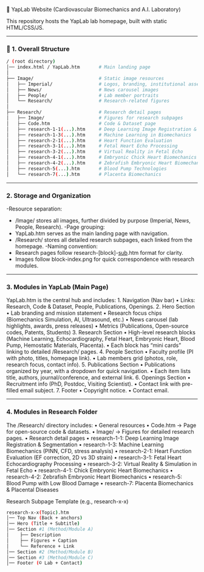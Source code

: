 🧪 YapLab Website (Cardiovascular Biomechanics and A.I. Laboratory)

This repository hosts the YapLab lab homepage, built with static HTML/CSS/JS.

---

### 📂 1. Overall Structure
```bash
/ (root directory)
│── index.html / YapLab.htm       # Main landing page
│
├── Image/                        # Static image resources
│   ├── Imperial/                 # Logos, branding, institutional assets
│   ├── News/                     # News carousel images
│   ├── People/                   # Lab member portraits
│   └── Research/                 # Research-related figures
│
├── Research/                     # Research detail pages
│   ├── Image/                    # Figures for research subpages
│   ├── Code.htm                  # Code & Dataset page
│   ├── research-1-1(...).htm     # Deep Learning Image Registration & Segmentation
│   ├── research-1-3(...).htm     # Machine Learning in Biomechanics
│   ├── research-2-1(...).htm     # Heart Function Evaluation
│   ├── research-3-1(...).htm     # Fetal Heart Echo Processing
│   ├── research-3-2(...).htm     # Virtual Reality in Fetal Echo
│   ├── research-4-1(...).htm     # Embryonic Chick Heart Biomechanics
│   ├── research-4-2(...).htm     # Zebrafish Embryonic Heart Biomechanics
│   ├── research-5(...).htm       # Blood Pump Technologies
│   └── research-7(...).htm       # Placenta Biomechanics
```
---

### 2. Storage and Organization
-Resource separation:
-	/Image/ stores all images, further divided by purpose (Imperial, News, People, Research).
-Page grouping:
-	YapLab.htm serves as the main landing page with navigation.
-	/Research/ stores all detailed research subpages, each linked from the homepage.
-Naming convention:
-	Research pages follow research-[block]-[sub](Topic).htm format for clarity.
-	Images follow block-index.png for quick correspondence with research modules.

---

### 3. Modules in YapLab (Main Page)

YapLab.htm is the central hub and includes:
	1.	Navigation (Nav bar)
	•	Links: Research, Code & Dataset, People, Publications, Openings.
	2.	Hero Section
	•	Lab branding and mission statement
	•	Research focus chips (Biomechanics Simulation, AI, Ultrasound, etc.)
	•	News carousel (lab highlights, awards, press releases)
	•	Metrics (Publications, Open-source codes, Patents, Students)
	3.	Research Section
	•	High-level research blocks (Machine Learning, Echocardiography, Fetal Heart, Embryonic Heart, Blood Pump, Hemostatic Materials, Placenta).
	•	Each block has “mini cards” linking to detailed /Research/ pages.
	4.	People Section
	•	Faculty profile (PI with photo, titles, homepage link).
	•	Lab members grid (photos, role, research focus, contact info).
	5.	Publications Section
	•	Publications organized by year, with a dropdown for quick navigation.
	•	Each item lists title, authors, journal/conference, and external link.
	6.	Openings Section
	•	Recruitment info (PhD, Postdoc, Visiting Scientist).
	•	Contact link with pre-filled email subject.
	7.	Footer
	•	Copyright notice.
	•	Contact email.

---

### 4. Modules in Research Folder

The /Research/ directory includes:
	•	General resources
	•	Code.htm → Page for open-source code & datasets.
	•	Image/ → Figures for detailed research pages.
	•	Research detail pages
	•	research-1-1: Deep Learning Image Registration & Segmentation
	•	research-1-3: Machine Learning Biomechanics (PINN, CFD, stress analysis)
	•	research-2-1: Heart Function Evaluation (EF correction, 2D vs 3D strain)
	•	research-3-1: Fetal Heart Echocardiography Processing
	•	research-3-2: Virtual Reality & Simulation in Fetal Echo
	•	research-4-1: Chick Embryonic Heart Biomechanics
	•	research-4-2: Zebrafish Embryonic Heart Biomechanics
	•	research-5: Blood Pump with Low Blood Damage
	•	research-7: Placenta Biomechanics & Placental Diseases

Research Subpage Template (e.g., research-x-x)

```bash
research-x-x(Topic).htm
│── Top Nav (Back + anchors)
│── Hero (Title + Subtitle)
│── Section #1 (Method/Module A)
│    ├── Description
│    ├── Figures + Caption
│    └── Reference + Link
│── Section #2 (Method/Module B)
│── Section #3 (Method/Module C)
│── Footer (© Lab + Contact)
```
